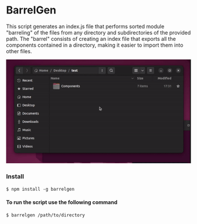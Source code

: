 # BarrelGen

This script generates an index.js file that performs sorted module "barreling" of the files from any directory and subdirectories of the provided path. The "barrel" consists of creating an index file that exports all the components contained in a directory, making it easier to import them into other files. 

![Example](/barrelgen.gif)

<h3>
  Install
</h3>

```
$ npm install -g barrelgen
```

<h4>
  To run the script use the following command
</h4>

```
$ barrelgen /path/to/directory
```


